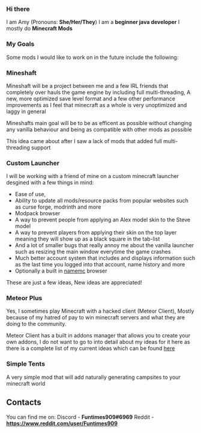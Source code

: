 ### Hi there


I am Amy (Pronouns: **She/Her/They**)
I am a **beginner java developer**
I mostly do **Minecraft Mods**


### My Goals


Some mods I would like to work on in the future include the following:


### Mineshaft


Mineshaft will be a project between me and a few IRL friends that completely over hauls the game engine by including full multi-threading, A new, more optimized save level format and a few other performance improvements as I feel that minecraft as a whole is very unoptimized and laggy in general

Mineshafts main goal will be to be as efficent as possible without changing any vanilla behaviour and being as compatible with other mods as possible

This idea came about after I saw a lack of mods that added full multi-threading support


### Custom Launcher


I will be working with a friend of mine on a custom minecraft launcher desgined with a few things in mind: 

- Ease of use, 
- Ability to update all mods/resource packs from popular websites such as curse forge, modrinth and more
- Modpack browser 
- A way to prevent people from applying an Alex model skin to the Steve model
- A way to prevent players from applying their skin on the top layer meaning they will show up as a black square in the tab-list
- And a lot of smaller bugs that really annoy me about the vanilla launcher such as resizing the main window everytime the game crashes 
- Much better account system that includes and displays information such as the last time you logged into that account, name history and more
- Optionally a built in [namemc](https://namemc.com) browser

These are just a few ideas, New ideas are appreciated!

### Meteor Plus


Yes, I sometimes play Minecraft with a hacked client (Meteor Client), Mostly because of my hatred of pay to win minecraft servers and what they are doing to the community.

Meteor Client has a built in addons manager that allows you to create your own addons, I do not want to go to into detail about my ideas for it here as there is a complete list of my current ideas which can be found [here](https://github.com/Funtimes909/Meteor-Plus/blob/main/Ideas.txt)


### Simple Tents


A very simple mod that will add naturally generating campsites to your minecraft world


## Contacts

You can find me on:
Discord - **Funtimes909#6969**
Reddit - **https://www.reddit.com/user/Funtimes909**
